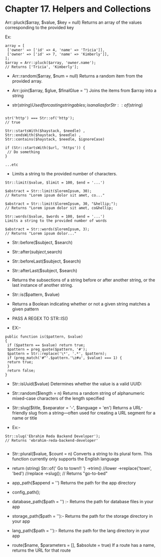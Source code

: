  
# Chapter 17. Helpers and Collections

Arr::pluck($array, $value, $key = null)
Returns an array of the values corresponding to the provided key

Ex:

```
array = [
 ['owner' => ['id' => 4, 'name' => 'Tricia']],
 ['owner' => ['id' => 7, 'name' => 'Kimberly']],
];
$array = Arr::pluck($array, 'owner.name');
// Returns ['Tricia', 'Kimberly'];
```

* Arr::random($array, $num = null)
Returns a random item from the provided array.

* Arr::join($array, $glue, $finalGlue = '')
Joins the items from $array into a string

* str($string)
Used for casting stringables; is an alias for Str::of($string) 

```

str('http') === Str::of('http');
// true
```

```
Str::startsWith($haystack, $needle) ,
Str::endsWith($haystack, $needle) ,
Str::contains($haystack, $needle, $ignoreCase)

```

```
if (Str::startsWith($url, 'https')) {
 // Do something
}

...etc
```
* Limits a string to the provided number of characters.
```
Str::limit($value, $limit = 100, $end = '...')

$abstract = Str::limit($loremIpsum, 30);
// Returns "Lorem ipsum dolor sit amet, co..."

$abstract = Str::limit($loremIpsum, 30, "&hellip;");
// Returns "Lorem ipsum dolor sit amet, co&hellip;

```

```
Str::words($value, $words = 100, $end = '...')
Limits a string to the provided number of words

$abstract = Str::words($loremIpsum, 3);
// Returns "Lorem ipsum dolor..."

```

* Str::before($subject, $search) 
* Str::after($subject,$search) 
* Str::beforeLast($subject, $search) 
* Str::afterLast($subject, $search)
* Returns the subsections of a string before or after another string, or the last instance of another string.

* Str::is($pattern, $value)

* Returns a Boolean indicating whether or not a given string matches a given pattern

*  PASS A REGEX TO STR::IS()

* EX:-

```
public function is($pattern, $value)
{
 if ($pattern == $value) return true;
 $pattern = preg_quote($pattern, '#');
 $pattern = Str::replace('\*', '.*', $pattern);
 if (preg_match('#^'.$pattern.'\z#u', $value) === 1) {
 return true;
 }
 return false;
}

```

* Str::isUuid($value)
Determines whether the value is a valid UUID:

* Str::random($length = n)
Returns a random string of alphanumeric mixed-case characters of
the length specified

* Str::slug($title, $separator = '-', $language = 'en')
Returns a URL-friendly slug from a string—often used for creating
a URL segment for a name or title

* Ex:- 
```
Str::slug('Ebrahim Reda Backend Developer');
// Returns 'ebrahim-reda-backend-developer'


```

* Str::plural($value, $count = n)
Converts a string to its plural form. This function currently only
supports the English language

* return (string) Str::of(' Go to town!! ')
 ->trim() //lower
 ->replace('town', 'bed') //replace 
 ->slug(); // Returns "go-to-bed" 


* app_path($append = '')
Returns the path for the app directory


* config_path();
* database_path($path = '') :- Returns the path for database files in your app
* storage_path($path = ''):- Returns the path for the storage directory in your app
* lang_path($path = ''):- Returns the path for the lang directory in your app

* route($name, $parameters = [], $absolute = true)
If a route has a name, returns the URL for that route





